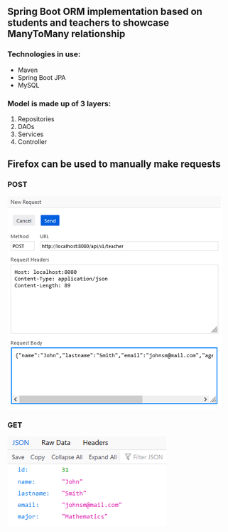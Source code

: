 ## Spring Boot ORM implementation based on students and teachers to showcase ManyToMany relationship

### Technologies in use:
- Maven
- Spring Boot JPA
- MySQL

### Model is made up of 3 layers:
1. Repositories
2. DAOs
3. Services
4. Controller

## Firefox can be used to manually make requests
### POST
![](post_request.png)
### GET
![](get_request.png)
